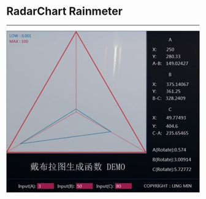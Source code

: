 # RadarChart Rainmeter
---

![A](https://github.com/lingme/Picture_Bucket/raw/master/RadarChart_Rainmeter_img/index_1.jpg)
